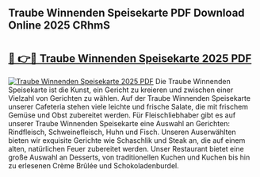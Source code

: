 ## Traube Winnenden Speisekarte PDF Download Online 2025 CRhmS

# <h2><a href="http://gc5y62.nevu.top/?p=Traube+Winnenden+Speisekarte">🔗 👉🔴 Traube Winnenden Speisekarte 2025 PDF</a></h2>

[![Traube Winnenden Speisekarte 2025 PDF](https://i.imgur.com/dBaPXMq.png)](http://gc5y62.nevu.top/?p=Traube+Winnenden+Speisekarte)
Die Traube Winnenden Speisekarte ist die Kunst, ein Gericht zu kreieren und zwischen einer Vielzahl von Gerichten zu wählen. Auf der Traube Winnenden Speisekarte unserer Cafeteria stehen viele leichte und frische Salate, die mit frischem Gemüse und Obst zubereitet werden. Für Fleischliebhaber gibt es auf unserer Traube Winnenden Speisekarte eine Auswahl an Gerichten: Rindfleisch, Schweinefleisch, Huhn und Fisch. Unseren Auserwählten bieten wir exquisite Gerichte wie Schaschlik und Steak an, die auf einem alten, natürlichen Feuer zubereitet werden. Unser Restaurant bietet eine große Auswahl an Desserts, von traditionellen Kuchen und Kuchen bis hin zu erlesenen Crème Brûlée und Schokoladenburdel.
